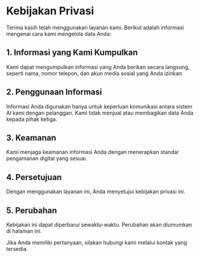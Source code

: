 # Kebijakan Privasi

Terima kasih telah menggunakan layanan kami. Berikut adalah informasi mengenai cara kami mengelola data Anda:

## 1. Informasi yang Kami Kumpulkan
Kami dapat mengumpulkan informasi yang Anda berikan secara langsung, seperti nama, nomor telepon, dan akun media sosial yang Anda izinkan.

## 2. Penggunaan Informasi
Informasi Anda digunakan hanya untuk keperluan komunikasi antara sistem AI kami dengan pelanggan. Kami tidak menjual atau membagikan data Anda kepada pihak ketiga.

## 3. Keamanan
Kami menjaga keamanan informasi Anda dengan menerapkan standar pengamanan digital yang sesuai.

## 4. Persetujuan
Dengan menggunakan layanan ini, Anda menyetujui kebijakan privasi ini.

## 5. Perubahan
Kebijakan ini dapat diperbarui sewaktu-waktu. Perubahan akan diumumkan di halaman ini.

Jika Anda memiliki pertanyaan, silakan hubungi kami melalui kontak yang tersedia.
